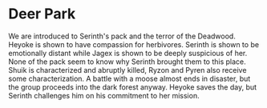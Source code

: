 # Deer Park
We are introduced to Serinth's pack and the terror of the Deadwood.
Heyoke is shown to have compassion for herbivores.
Serinth is shown to be emotionally distant while Jagex is shown to be deeply suspicious of her.
None of the pack seem to know why Serinth brought them to this place.
Shuik is characterized and abruptly killed, Ryzon and Pyren also receive some characterization.
A battle with a moose almost ends in disaster, but the group proceeds into the dark forest anyway.
Heyoke saves the day, but Serinth challenges him on his commitment to her mission.
